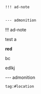 ```markdown
!!! ad-note


--- admonition
```

!!! ad-note

test
a

**red**

bc

edlkj

--- admonition

```query
tag:#location
```